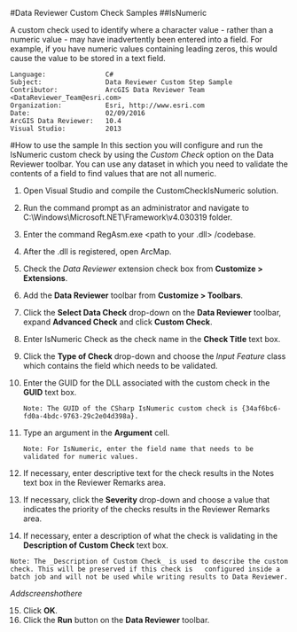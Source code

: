 #Data Reviewer Custom Check Samples
##IsNumeric

A custom check used to identify where a character value - rather than a numeric value - may have inadvertently been entered into a field. For example, if you have numeric values containing leading zeros, this would cause the value to be stored in a text field. 

```
Language:               C#
Subject:                Data Reviewer Custom Step Sample
Contributor:            ArcGIS Data Reviewer Team <DataReviewer_Team@esri.com>
Organization:           Esri, http://www.esri.com
Date:                   02/09/2016
ArcGIS Data Reviewer:   10.4
Visual Studio:          2013
```
#How to use the sample
In this section you will configure and run the IsNumeric custom check by using the _Custom Check_ option on the Data Reviewer toolbar. You can use any dataset in which you need to validate the contents of a field to find values that are not all numeric.

1. Open Visual Studio and compile the CustomCheckIsNumeric solution.
2. Run the command prompt as an administrator and navigate to C:\\Windows\Microsoft.NET\Framework\v4.030319 folder.
3. Enter the command RegAsm.exe <path to your .dll> /codebase.
4. After the .dll is registered, open ArcMap.
5. Check the _Data Reviewer_ extension check box from __Customize > Extensions__.
6. Add the __Data Reviewer__ toolbar from __Customize > Toolbars__.
7. Click the __Select Data Check__ drop-down on the __Data Reviewer__ toolbar, expand __Advanced Check__ and click __Custom Check__.
8. Enter IsNumeric Check as the check name in the __Check Title__ text box.
9. Click the __Type of Check__ drop-down and choose the _Input Feature_ class which contains the field which needs to be validated.
10. Enter the GUID for the DLL associated with the custom check in the __GUID__ text box.

    ```Note: The GUID of the CSharp IsNumeric custom check is {34af6bc6-fd0a-4bdc-9763-29c2e04d398a}.```

11. Type an argument in the __Argument__ cell. 

    ```Note: For IsNumeric, enter the field name that needs to be validated for numeric values.```
12. If necessary, enter descriptive text for the check results in the Notes text box in the Reviewer Remarks area.
13. If necessary, click the __Severity__ drop-down and choose a value that indicates the priority of the checks results in the Reviewer Remarks area.
14. If necessary, enter a description of what the check is validating in the __Description of Custom Check__ text box.

   ```Note: The _Description of Custom Check_ is used to describe the custom check. This will be preserved if this check is   configured inside a batch job and will not be used while writing results to Data Reviewer.```

  $Add screenshot here$

15. Click __OK__.
16. Click the __Run__ button on the __Data Reviewer__ toolbar.
